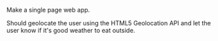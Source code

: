 Make a single page web app.

Should geolocate the user using the HTML5 Geolocation API and let the user know if it's good weather to eat outside.
